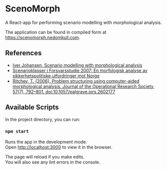# ScenoMorph

A React-app for performing scenario modelling with morphological analysis.

The application can be found in compiled form at https://scenomorph.nedomkull.com.

## References
- [Iver Johansen, Scenario modelling with morphological analysis](https://sci-hub.se/10.1016/j.techfore.2017.05.016)
- [Scenarioklasser i Forsvarsstudie 2007: En morfologisk analyse
av sikkerhetspolitiske utfordringer mot Norge](https://www.ffi.no/no/Rapporter/06-02664.pdf)
- [Ritchey, T. (2006). Problem structuring using computer-aided morphological analysis. Journal of the Operational Research Society, 57(7), 792–801. doi:10.1057/palgrave.jors.2602177](https://sci-hub.se/10.1057/palgrave.jors.2602177)

## Available Scripts

In the project directory, you can run:

### `npm start`

Runs the app in the development mode.\
Open [http://localhost:3000](http://localhost:3000) to view it in the browser.

The page will reload if you make edits.\
You will also see any lint errors in the console.
